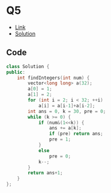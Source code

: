 # Q5

- [Link](https://leetcode.com/problems/non-negative-integers-without-consecutive-ones/)
- [Solution](https://leetcode.com/problems/non-negative-integers-without-consecutive-ones/submissions/878761444/)

## Code

```cpp
class Solution {
public:
    int findIntegers(int num) {
        vector<long long> a(32);
        a[0] = 1;
        a[1] = 2;
        for (int i = 2; i < 32; ++i)
            a[i] = a[i-1]+a[i-2];
        int ans = 0, k = 30, pre = 0;
        while (k >= 0) {
            if (num&(1<<k)) {
                ans += a[k];
                if (pre) return ans;
                pre = 1;
            }
            else
                pre = 0;
            k--;
        }
        return ans+1;
    }
};
```
